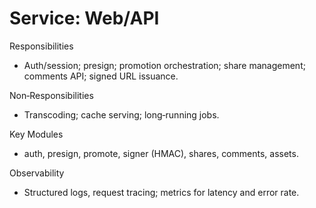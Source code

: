 # Service: Web/API

Responsibilities
- Auth/session; presign; promotion orchestration; share management; comments API; signed URL issuance.

Non‑Responsibilities
- Transcoding; cache serving; long‑running jobs.

Key Modules
- auth, presign, promote, signer (HMAC), shares, comments, assets.

Observability
- Structured logs, request tracing; metrics for latency and error rate.
